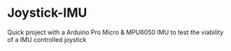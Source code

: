 # Joystick-IMU
Quick project with a Arduino Pro Micro &amp; MPU6050 IMU to test the viability of a IMU controlled joystick

